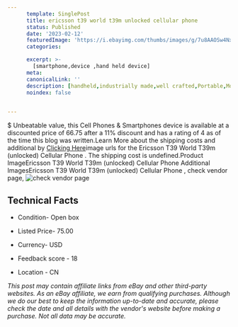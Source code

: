 ```yaml
---
      template: SinglePost
      title: ericsson t39 world t39m unlocked cellular phone 
      status: Published
      date: '2023-02-12'
      featuredImage: 'https://i.ebayimg.com/thumbs/images/g/7u8AAOSw4NxiYN0x/s-l225.jpg'
      categories: 

      excerpt: >-
        [smartphone,device ,hand held device]
      meta:
      canonicalLink: ''
      description: [handheld,industrially made,well crafted,Portable,Mobile,Compact,Convenient,Lightweight,Maneuverable,Man-portable,Miniature,Carriable,Hand-held,Light,Holdable,Transportable,Mobile device,Pocket-sized,On-the-go,Wireless,Cordless,Compact size,Convenient size, smartphone,device ,hand held device]
      noindex: false

        
---
```

$
    Unbeatable value, this Cell Phones & Smartphones device is available at a discounted price of 66.75 after a 11% discount and has a rating of 4 as of the time this blog was written.Learn More about the shipping costs and additional by [Clicking Here](https://www.ebay.com/itm/304453569163?hash=item46e2d8ca8b%3Ag%3A7u8AAOSw4NxiYN0x&mkevt=1&mkcid=1&mkrid=711-53200-19255-0&campid=%253CePNCampaignId%253E&customid=%253CreferenceId%253E&toolid=10049)image urls for the Ericsson T39 World T39m (unlocked) Cellular Phone . The shipping cost is undefined.Product ImageEricsson T39 World T39m (unlocked) Cellular Phone Additional ImagesEricsson T39 World T39m (unlocked) Cellular Phone , check vendor page, ![check vendor page](https://origin-galleryplus.ebayimg.com/ws/web/304453569163_2_0_1/225x225.jpg,https://origin-galleryplus.ebayimg.com/ws/web/304453569163_3_0_1/225x225.jpg,https://origin-galleryplus.ebayimg.com/ws/web/304453569163_4_0_1/225x225.jpg,https://origin-galleryplus.ebayimg.com/ws/web/304453569163_5_0_1/225x225.jpg,https://origin-galleryplus.ebayimg.com/ws/web/304453569163_6_0_1/225x225.jpg,https://origin-galleryplus.ebayimg.com/ws/web/304453569163_7_0_1/225x225.jpg,https://origin-galleryplus.ebayimg.com/ws/web/304453569163_8_0_1/225x225.jpg,https://origin-galleryplus.ebayimg.com/ws/web/304453569163_9_0_1/225x225.jpg,https://origin-galleryplus.ebayimg.com/ws/web/304453569163_10_0_1/225x225.jpg,https://origin-galleryplus.ebayimg.com/ws/web/304453569163_11_0_1/225x225.jpg,https://origin-galleryplus.ebayimg.com/ws/web/304453569163_12_0_1/225x225.jpg)
    
    

 ## Technical Facts 



     
      

 - Condition- Open box 


      

 - Listed Price- 75.00 


      

 - Currency- USD 


      

 - Feedback score - 18 


      

 - Location - CN 


      
      

 *_This post may contain affiliate links from eBay and other third-party websites. As an eBay affiliate, we earn from qualifying purchases. Although we do our best to keep the information up-to-date and accurate, please check the date and all details with the vendor's website before making a purchase. Not all data may be accurate._*



    
    
    
    
    
